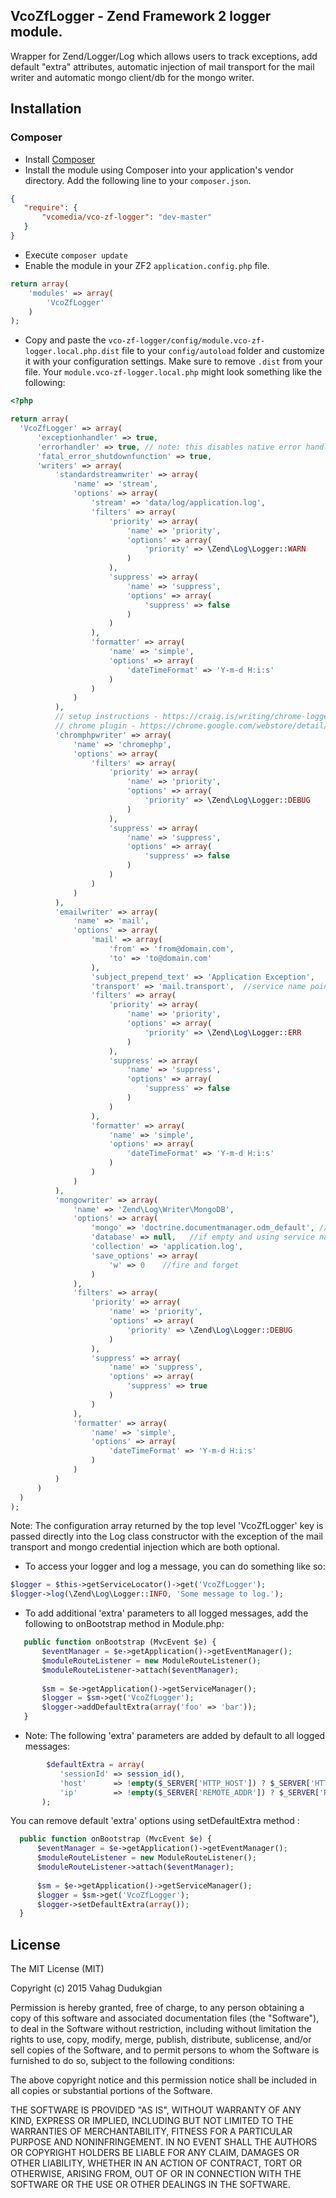 ## VcoZfLogger - Zend Framework 2 logger module.
Wrapper for Zend/Logger/Log which allows users to track exceptions, add default "extra" attributes, automatic injection of mail transport for the mail writer and automatic mongo client/db for the mongo writer.  

## Installation
### Composer
 * Install [Composer](http://getcomposer.org/doc/00-intro.md)
 * Install the module using Composer into your application's vendor directory. Add the following line to your `composer.json`.

 ```json
 {
    "require": {
        "vcomedia/vco-zf-logger": "dev-master"
    }
 }
```
 * Execute ```composer update```
 * Enable the module in your ZF2 `application.config.php` file.

 ```php
 return array(
     'modules' => array(
         'VcoZfLogger'
     )
 );
 ```
 * Copy and paste the `vco-zf-logger/config/module.vco-zf-logger.local.php.dist` file to your `config/autoload` folder and customize it with your configuration settings. Make sure to remove `.dist` from your file. Your `module.vco-zf-logger.local.php` might look something like the following:

  ```php
 <?php

return array(
    'VcoZfLogger' => array(
        'exceptionhandler' => true,
        'errorhandler' => true, // note: this disables native error handler
        'fatal_error_shutdownfunction' => true,
        'writers' => array(
            'standardstreamwriter' => array(
                'name' => 'stream',
                'options' => array(
                    'stream' => 'data/log/application.log',
                    'filters' => array(
                        'priority' => array(
                            'name' => 'priority',
                            'options' => array(
                                'priority' => \Zend\Log\Logger::WARN
                            )
                        ),
                        'suppress' => array(
                            'name' => 'suppress',
                            'options' => array(
                                'suppress' => false
                            )
                        )
                    ),
                    'formatter' => array(
                        'name' => 'simple',
                        'options' => array(
                            'dateTimeFormat' => 'Y-m-d H:i:s'
                        )
                    )
                )
            ),
            // setup instructions - https://craig.is/writing/chrome-logger
            // chrome plugin - https://chrome.google.com/webstore/detail/chromephp/noaneddfkdjfnfdakjjmocngnfkfehhd
            'chromphpwriter' => array(
                'name' => 'chromephp',
                'options' => array(
                    'filters' => array(
                        'priority' => array(
                            'name' => 'priority',
                            'options' => array(
                                'priority' => \Zend\Log\Logger::DEBUG
                            )
                        ),
                        'suppress' => array(
                            'name' => 'suppress',
                            'options' => array(
                                'suppress' => false
                            )
                        )
                    )
                )
            ),
            'emailwriter' => array(
                'name' => 'mail',
                'options' => array(
                    'mail' => array(
                        'from' => 'from@domain.com',
                        'to' => 'to@domain.com'
                    ),
                    'subject_prepend_text' => 'Application Exception',
                    'transport' => 'mail.transport',  //service name pointing to mail transport
                    'filters' => array(
                        'priority' => array(
                            'name' => 'priority',
                            'options' => array(
                                'priority' => \Zend\Log\Logger::ERR
                            )
                        ),
                        'suppress' => array(
                            'name' => 'suppress',
                            'options' => array(
                                'suppress' => false
                            )
                        )
                    ),
                    'formatter' => array(
                        'name' => 'simple',
                        'options' => array(
                            'dateTimeFormat' => 'Y-m-d H:i:s'
                        )
                    )
                )
            ),
            'mongowriter' => array(
                'name' => 'Zend\Log\Writer\MongoDB',
                'options' => array(
                    'mongo' => 'doctrine.documentmanager.odm_default', //service name pointing to doctrine document manager or standard array to configure mongoClient
                    'database' => null,   //if empty and using service name in above option, default doctrine odm db will be injected
                    'collection' => 'application.log',
                    'save_options' => array(
                        'w' => 0    //fire and forget
                    )
                ),
                'filters' => array(
                    'priority' => array(
                        'name' => 'priority',
                        'options' => array(
                            'priority' => \Zend\Log\Logger::DEBUG
                        )
                    ),
                    'suppress' => array(
                        'name' => 'suppress',
                        'options' => array(
                            'suppress' => true
                        )
                    )
                ),
                'formatter' => array(
                    'name' => 'simple',
                    'options' => array(
                        'dateTimeFormat' => 'Y-m-d H:i:s'
                    )
                )
            )
        )
    )
);

  ```

Note: The configuration array returned by the top level 'VcoZfLogger' key is passed directly into the Log class constructor with the exception of the mail transport and mongo credential injection which are both optional.

* To access your logger and log a message, you can do something like so:

 ```php
$logger = $this->getServiceLocator()->get('VcoZfLogger');
$logger->log(\Zend\Log\Logger::INFO, 'Some message to log.');
 ```
 
* To add additional 'extra' parameters to all logged messages, add the following to onBootstrap method in Module.php:

 ```php
    public function onBootstrap (MvcEvent $e) {
        $eventManager = $e->getApplication()->getEventManager();
        $moduleRouteListener = new ModuleRouteListener();
        $moduleRouteListener->attach($eventManager);
        
        $sm = $e->getApplication()->getServiceManager();
        $logger = $sm->get('VcoZfLogger');
        $logger->addDefaultExtra(array('foo' => 'bar'));
    }
 ```
 
 * Note: The following 'extra' parameters are added by default to all logged messages:

 ```php
         $defaultExtra = array(
            'sessionId' => session_id(),
            'host'      => !empty($_SERVER['HTTP_HOST']) ? $_SERVER['HTTP_HOST'] : 'CLI',
            'ip'        => !empty($_SERVER['REMOTE_ADDR']) ? $_SERVER['REMOTE_ADDR'] : 'unavailable'
        );
 ```
 
 You can remove default 'extra' options using setDefaultExtra method :
 
  ```php
    public function onBootstrap (MvcEvent $e) {
        $eventManager = $e->getApplication()->getEventManager();
        $moduleRouteListener = new ModuleRouteListener();
        $moduleRouteListener->attach($eventManager);
        
        $sm = $e->getApplication()->getServiceManager();
        $logger = $sm->get('VcoZfLogger');
        $logger->setDefaultExtra(array());
    }
  ```
 

## License
The MIT License (MIT)

Copyright (c) 2015 Vahag Dudukgian

Permission is hereby granted, free of charge, to any person obtaining a copy of
this software and associated documentation files (the "Software"), to deal in
the Software without restriction, including without limitation the rights to
use, copy, modify, merge, publish, distribute, sublicense, and/or sell copies of
the Software, and to permit persons to whom the Software is furnished to do so,
subject to the following conditions:

The above copyright notice and this permission notice shall be included in all
copies or substantial portions of the Software.

THE SOFTWARE IS PROVIDED "AS IS", WITHOUT WARRANTY OF ANY KIND, EXPRESS OR
IMPLIED, INCLUDING BUT NOT LIMITED TO THE WARRANTIES OF MERCHANTABILITY, FITNESS
FOR A PARTICULAR PURPOSE AND NONINFRINGEMENT. IN NO EVENT SHALL THE AUTHORS OR
COPYRIGHT HOLDERS BE LIABLE FOR ANY CLAIM, DAMAGES OR OTHER LIABILITY, WHETHER
IN AN ACTION OF CONTRACT, TORT OR OTHERWISE, ARISING FROM, OUT OF OR IN
CONNECTION WITH THE SOFTWARE OR THE USE OR OTHER DEALINGS IN THE SOFTWARE.
